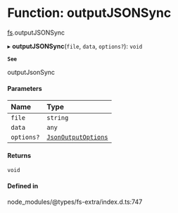 # Function: outputJSONSync

[fs](../modules/fs.md).outputJSONSync

▸ **outputJSONSync**(`file`, `data`, `options?`): `void`

**`See`**

outputJsonSync

#### Parameters

| Name | Type |
| :------ | :------ |
| `file` | `string` |
| `data` | `any` |
| `options?` | [`JsonOutputOptions`](../types/fs.JsonOutputOptions.md) |

#### Returns

`void`

#### Defined in

node_modules/@types/fs-extra/index.d.ts:747
